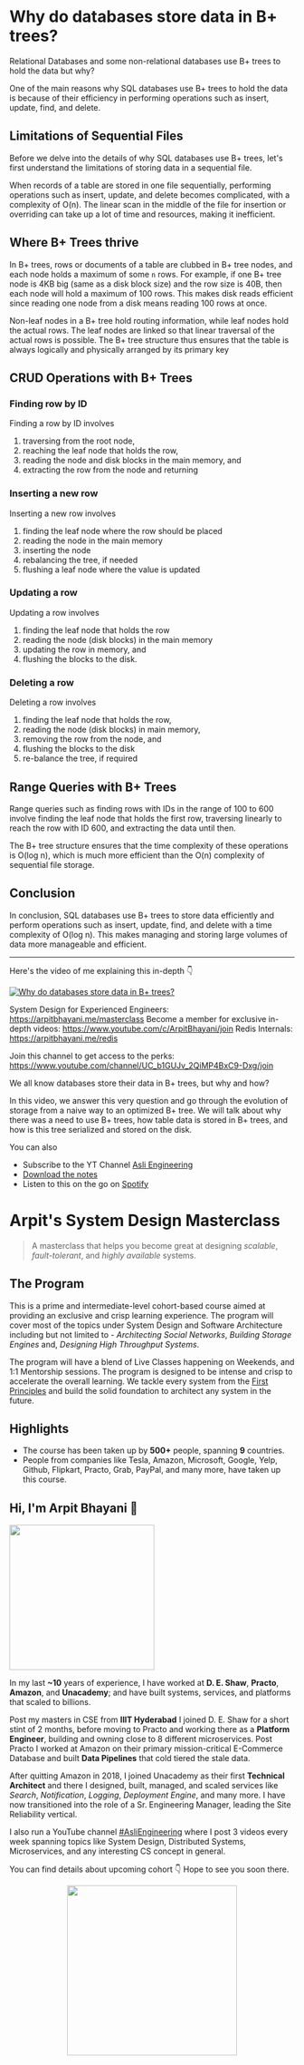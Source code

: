 Why do databases store data in B+ trees?
===


Relational Databases and some non-relational databases use B+ trees to hold the data but why?

One of the main reasons why SQL databases use B+ trees to hold the data is because of their efficiency in performing operations such as insert, update, find, and delete.

## Limitations of Sequential Files

Before we delve into the details of why SQL databases use B+ trees, let's first understand the limitations of storing data in a sequential file.

When records of a table are stored in one file sequentially, performing operations such as insert, update, and delete becomes complicated, with a complexity of O(n). The linear scan in the middle of the file for insertion or overriding can take up a lot of time and resources, making it inefficient.

## Where B+ Trees thrive

In B+ trees, rows or documents of a table are clubbed in B+ tree nodes, and each node holds a maximum of some `n` rows. For example, if one B+ tree node is 4KB big (same as a disk block size) and the row size is 40B, then each node will hold a maximum of 100 rows. This makes disk reads efficient since reading one node from a disk means reading 100 rows at once.

Non-leaf nodes in a B+ tree hold routing information, while leaf nodes hold the actual rows. The leaf nodes are linked so that linear traversal of the actual rows is possible. The B+ tree structure thus ensures that the table is always logically and physically arranged by its primary key

## CRUD Operations with B+ Trees

### Finding row by ID

Finding a row by ID involves

1. traversing from the root node,
2. reaching the leaf node that holds the row,
3. reading the node and disk blocks in the main memory, and
4. extracting the row from the node and returning

### Inserting a new row

Inserting a new row involves

1. finding the leaf node where the row should be placed
2. reading the node in the main memory
3. inserting the node
4. rebalancing the tree, if needed
5. flushing a leaf node where the value is updated

### Updating a row

Updating a row involves

1. finding the leaf node that holds the row
2. reading the node (disk blocks) in the main memory
3. updating the row in memory, and
4. flushing the blocks to the disk.

### Deleting a row

Deleting a row involves

1. finding the leaf node that holds the row,
2. reading the node (disk blocks) in main memory,
3. removing the row from the node, and
4. flushing the blocks to the disk
5. re-balance the tree, if required

## Range Queries with B+ Trees

Range queries such as finding rows with IDs in the range of 100 to 600 involve finding the leaf node that holds the first row, traversing linearly to reach the row with ID 600, and extracting the data until then.

The B+ tree structure ensures that the time complexity of these operations is O(log n), which is much more efficient than the O(n) complexity of sequential file storage.

## Conclusion

In conclusion, SQL databases use B+ trees to store data efficiently and perform operations such as insert, update, find, and delete with a time complexity of O(log n). This makes managing and storing large volumes of data more manageable and efficient.
<hr />


<p>Here's the video of me explaining this in-depth 👇‍</p>

[![Why do databases store data in B+ trees?](https://i.ytimg.com/vi/09E-tVAUqQw/mqdefault.jpg)](https://www.youtube.com/watch?v=09E-tVAUqQw)

System Design for Experienced Engineers: https://arpitbhayani.me/masterclass
Become a member for exclusive in-depth videos: https://www.youtube.com/c/ArpitBhayani/join
Redis Internals: https://arpitbhayani.me/redis

Join this channel to get access to the perks:
https://www.youtube.com/channel/UC_b1GUJv_2QiMP4BxC9-Dxg/join

We all know databases store their data in B+ trees, but why and how?

In this video, we answer this very question and go through the evolution of storage from a naive way to an optimized B+ tree. We will talk about why there was a need to use B+ trees, how table data is stored in B+ trees, and how is this tree serialized and stored on the disk.

You can also
 - Subscribe to the YT Channel [Asli Engineering](https://youtube.com/c/ArpitBhayani)
 - [Download the notes](https://drive.google.com/file/d/1nKf6byk05d_PtHcMNOa9YtbC0-C72RMj/view?usp=share_link)
 - Listen to this on the go on [Spotify](https://open.spotify.com/show/7qMoamm2iZQrsPVm6IQLoD)

# Arpit's System Design Masterclass

> A masterclass that helps you become great at designing _scalable_, _fault-tolerant_, and _highly available_ systems.

## The Program

This is a prime and intermediate-level cohort-based course aimed at providing an exclusive and crisp learning experience. The program will cover most of the topics under System Design and Software Architecture including but not limited to - _Architecting Social Networks_, _Building Storage Engines_ and, _Designing High Throughput Systems_.

The program will have a blend of Live Classes happening on Weekends, and 1:1 Mentorship sessions. The program is designed to be intense and crisp to accelerate the overall learning. We tackle every system from the [First Principles](https://en.wikipedia.org/wiki/First_principle) and build the solid foundation to architect any system in the future.


## Highlights

 - The course has been taken up by __500+__ people, spanning __9__ countries.
 - People from companies like Tesla, Amazon, Microsoft, Google, Yelp, Github, Flipkart, Practo, Grab, PayPal, and many more, have taken up this course.


## Hi, I'm Arpit Bhayani 👋

<img width="256px" src="https://edge.arpitbhayani.me/img/arpit.jpg" />

In my last **~10** years of experience, I have worked at **D. E. Shaw**, **Practo**, **Amazon**, and **Unacademy**; and have built systems, services, and platforms that scaled to billions.

Post my masters in CSE from **IIIT Hyderabad** I joined D. E. Shaw for a short stint of 2 months, before moving to Practo and working there as a **Platform Engineer**, building and owning close to 8 different microservices. Post Practo I worked at Amazon on their primary mission-critical E-Commerce Database and built **Data Pipelines** that cold tiered the stale data.

After quitting Amazon in 2018, I joined Unacademy as their first **Technical Architect** and there I designed, built, managed, and scaled services like _Search_, _Notification_, _Logging_, _Deployment Engine_, and many more. I have now transitioned into the role of a Sr. Engineering Manager, leading the Site Reliability vertical.

I also run a YouTube channel [#AsliEngineering](https://www.youtube.com/c/ArpitBhayani) where I post 3 videos every week spanning topics like System Design, Distributed Systems, Microservices, and any interesting CS concept in general.

You can find details about upcoming cohort 👇‍ Hope to see you soon there.

<center>
<a target="_blank" href="https://arpitbhayani.me/masterclass">
<img src="https://user-images.githubusercontent.com/4745789/137859181-d4499cf4-ce65-4466-8b88-a078ece0f081.PNG" width="300px" />
</a>
</center>